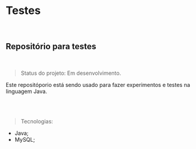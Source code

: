 <h1> Testes </h1>
<br>

<h2>Repositório para testes</h2>

<br>

>Status do projeto: Em desenvolvimento.

<p>Este repositóporio está sendo usado para fazer experimentos e testes na linguagem Java.</p>

<br><br>

>Tecnologias:<br>
* Java;<br>
* MySQL;<br>